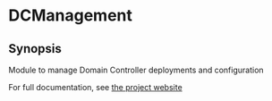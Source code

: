 ﻿# DCManagement

## Synopsis

Module to manage Domain Controller deployments and configuration

For full documentation, see [the project website](https://admf.one)
